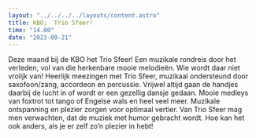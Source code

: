 ```yaml
---
layout: "../../../../layouts/content.astro"
title: KBO;  Trio Sfeer!
time: "14.00"
date: "2023-09-21"
---
```


Deze maand bij de KBO het Trio Sfeer!
Een muzikale rondreis door het verleden, vol van die herkenbare mooie melodieën.
Wie wordt daar niet vrolijk van!
Heerlijk meezingen met Trio Sfeer, muzikaal ondersteund door saxofoon/zang,
accordeon en percussie. Vrijwel altijd gaan de handjes daarbij de lucht in of wordt er
een gezellig dansje gedaan. Mooie medleys van foxtrot tot tango of Engelse wals en heel veel meer.
Muzikale ontspanning en plezier zorgen voor optimaal vertier. Van Trio Sfeer mag men verwachten,
dat de muziek met humor gebracht wordt. Hoe kan het ook anders, als je er zelf zo’n plezier in hebt!
